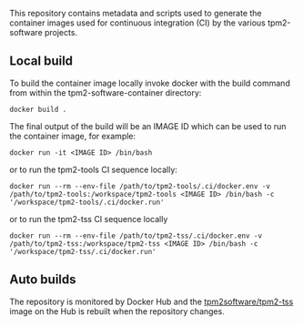 This repository contains metadata and scripts used to generate the container
images used for continuous integration (CI) by the various tpm2-software
projects.

## Local build

To build the container image locally invoke docker with the build command from within the tpm2-software-container directory:

```
docker build .
```

The final output of the build will be an IMAGE ID which can be used to run the container image, for example:

```
docker run -it <IMAGE ID> /bin/bash
```

or to run the tpm2-tools CI sequence locally:

```
docker run --rm --env-file /path/to/tpm2-tools/.ci/docker.env -v /path/to/tpm2-tools:/workspace/tpm2-tools <IMAGE ID> /bin/bash -c '/workspace/tpm2-tools/.ci/docker.run'
```

or to run the tpm2-tss CI sequence locally

```
docker run --rm --env-file /path/to/tpm2-tss/.ci/docker.env -v /path/to/tpm2-tss:/workspace/tpm2-tss <IMAGE ID> /bin/bash -c '/workspace/tpm2-tss/.ci/docker.run'
```

## Auto builds

The repository is monitored by Docker Hub and the [tpm2software/tpm2-tss](https://hub.docker.com/r/tpm2software/tpm2-tss) image on the
Hub is rebuilt when the repository changes.
